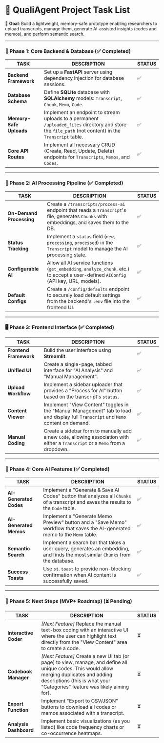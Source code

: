 # 🚀 **QualiAgent Project Task List**

🎯 **Goal**: Build a lightweight, memory-safe prototype enabling researchers to upload transcripts, manage them, generate AI-assisted insights (codes and memos), and perform semantic search.

------



### 🧩 Phase 1: Core Backend & Database (✅ Completed)



| **TASK**                | **DESCRIPTION**                                              | **STATUS** |
| ----------------------- | ------------------------------------------------------------ | ---------- |
| **Backend Framework**   | Set up a **FastAPI** server using dependency injection for database sessions. | ✅          |
| **Database Schema**     | Define **SQLite** database with **SQLAlchemy** models: `Transcript`, `Chunk`, `Memo`, `Code`. | ✅          |
| **Memory-Safe Uploads** | Implement an endpoint to stream uploads to a permanent `/uploaded_files` directory and store the `file_path` (not content) in the `Transcript` table. | ✅          |
| **Core API Routes**     | Implement all necessary CRUD (Create, Read, Update, Delete) endpoints for `Transcripts`, `Memos`, and `Codes`. | ✅          |

------



### 🧠 Phase 2: AI Processing Pipeline (✅ Completed)



| **TASK**                 | **DESCRIPTION**                                              | **STATUS** |
| ------------------------ | ------------------------------------------------------------ | ---------- |
| **On-Demand Processing** | Create a `/transcripts/process-ai` endpoint that reads a `Transcript`'s file, generates `Chunks` with embeddings, and saves them to the DB. | ✅          |
| **Status Tracking**      | Implement a `status` field (`new`, `processing`, `processed`) in the `Transcript` model to manage the AI processing state. | ✅          |
| **Configurable AI**      | Allow all AI service functions (`get_embedding`, `analyze_chunk`, etc.) to accept a user-defined `AIConfig` (API key, URL, models). | ✅          |
| **Default Configs**      | Create a `/config/defaults` endpoint to securely load default settings from the backend's `.env` file into the frontend UI. | ✅          |

------



### 🖥️ Phase 3: Frontend Interface (✅ Completed)



| **TASK**               | **DESCRIPTION**                                              | **STATUS** |
| ---------------------- | ------------------------------------------------------------ | ---------- |
| **Frontend Framework** | Build the user interface using **Streamlit**.                | ✅          |
| **Unified UI**         | Create a single-page, tabbed interface for "AI Analysis" and "Manual Management". | ✅          |
| **Upload Workflow**    | Implement a sidebar uploader that provides a "Process for AI" button based on the transcript's `status`. | ✅          |
| **Content Viewer**     | Implement "View Content" toggles in the "Manual Management" tab to load and display full `Transcript` and `Memo` content on demand. | ✅          |
| **Manual Coding**      | Create a sidebar form to manually add a new `Code`, allowing association with either a `Transcript` or a `Memo` from a dropdown. | ✅          |

------



### 🤖 Phase 4: Core AI Features (✅ Completed)



| **TASK**               | **DESCRIPTION**                                              | **STATUS** |
| ---------------------- | ------------------------------------------------------------ | ---------- |
| **AI-Generated Codes** | Implement a "Generate & Save AI Codes" button that analyzes all `Chunks` of a transcript and saves the results to the `Code` table. | ✅          |
| **AI-Generated Memos** | Implement a "Generate Memo Preview" button and a "Save Memo" workflow that saves the AI-generated memo to the `Memo` table. | ✅          |
| **Semantic Search**    | Implement a search bar that takes a user query, generates an embedding, and finds the most similar `Chunks` from the database. | ✅          |
| **Success Toasts**     | Use `st.toast` to provide non-blocking confirmation when AI content is successfully saved. | ✅          |

------



### 🧭 Phase 5: Next Steps (MVP+ Roadmap) (⏳ Pending)



| **TASK**               | **DESCRIPTION**                                              | **STATUS** |
| ---------------------- | ------------------------------------------------------------ | ---------- |
| **Interactive Coder**  | *[Next Feature]* Replace the manual text-box coding with an interactive UI where the user can highlight text directly from the "View Content" area to create a code. | ⏳          |
| **Codebook Manager**   | *[Next Feature]* Create a new UI tab (or page) to view, manage, and define all unique codes. This would allow merging duplicates and adding descriptions (this is what your "Categories" feature was likely aiming for). | ⏳          |
| **Export Function**    | Implement "Export to CSV/JSON" buttons to download all codes or memos associated with a transcript. | ⏳          |
| **Analysis Dashboard** | Implement basic visualizations (as you listed) like code frequency charts or co-occurrence heatmaps. | ⏳          |